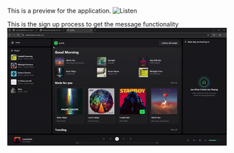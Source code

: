 This is a preview for the application.
![Listen](Resources/Listen.gif)

This is the sign up process to get the message functionality
![Message](Resources/SignUp.gif)
